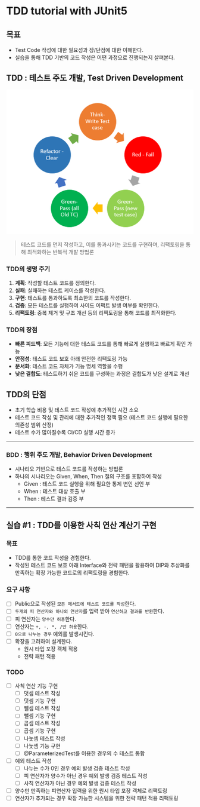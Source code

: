 TDD tutorial with JUnit5
===

## 목표

- Test Code 작성에 대한 필요성과 장/단점에 대한 이해한다.
- 실습을 통해 TDD 기반의 코드 작성은 어떤 과정으로 진행되는지 살펴본다.

## TDD : 테스트 주도 개발, Test Driven Development

![img.png](docs/img.png)

> 테스트 코드를 먼저 작성하고, 이를 통과시키는 코드를 구현하며, 리팩토링을 통해 최적화하는 반복적 개발 방법론

### TDD의 생명 주기

1. **계획**: 작성할 테스트 코드를 정의한다.
2. **실패**: 실패하는 테스트 케이스를 작성한다.
3. **구현**: 테스트를 통과하도록 최소한의 코드를 작성한다.
4. **검증**: 모든 테스트를 실행하여 사이드 이팩트 발생 여부를 확인한다.
5. **리팩토링**: 중복 제거 및 구조 개선 등의 리팩토링을 통해 코드를 최적화한다.

### TDD의 장점

- **빠른 피드백**: 모든 기능에 대한 테스트 코드를 통해 빠르게 실행하고 빠르게 확인 가능
- **안정성**: 테스트 코드 보호 아래 안전한 리팩토링 가능
- **문서화**: 테스트 코드 자체가 기능 명세 역할을 수행
- **낮은 결합도**: 테스트하기 쉬운 코드를 구성하는 과정은 결합도가 낮은 설계로 개선

## TDD의 단점

- 초기 학습 비용 및 테스트 코드 작성에 추가적인 시간 소요
- 테스트 코드 작성 및 관리에 대한 추가적인 정책 필요 (테스트 코드 실행에 필요한 의존성 범위 산정)
- 테스트 수가 많아질수록 CI/CD 실행 시간 증가

---

### BDD : 행위 주도 개발, Behavior Driven Development

- 시나리오 기반으로 테스트 코드를 작성하는 방법론
- 하나의 시나리오는 Given, When, Then 절의 구조를 포함하여 작성
    - Given : 테스트 코드 실행을 위해 필요한 통제 변인 선언 부
    - When : 테스트 대상 호출 부
    - Then : 테스트 결과 검증 부

---

## 실습 #1 : TDD를 이용한 사칙 연산 계산기 구현

### 목표

- TDD를 통한 코드 작성을 경험한다.
- 작성된 테스트 코드 보호 아래 Interface와 전략 패턴을 활용하여 DIP와 추상화를 만족하는 확장 가능한 코드로의 리팩토링을 경험한다.

### 요구 사항

- [ ] Public으로 작성된 `모든 메서드에 테스트 코드를 작성`한다.
- [ ] `두개의 피 연산자와 하나의 연산자`를 입력 받아 `연산하고 결과를 반환`한다.
- [ ] 피 연산자는 `양수만 허용`한다.
- [ ] 연산자는 `+, -, *, /만 허용`한다.
- [ ] `0으로 나누는 경우` 예외를 발생시킨다.
- [ ] 확장을 고려하여 설계한다.
    - 원시 타입 포장 객체 적용
    - 전략 패턴 적용

### TODO

- [ ] 사칙 연산 기능 구현
    - [ ] 덧셈 테스트 작성
    - [ ] 덧셈 기능 구현
    - [ ] 뺄셈 테스트 작성
    - [ ] 뺄셈 기능 구현
    - [ ] 곱셈 테스트 작성
    - [ ] 곱셈 기능 구현
    - [ ] 나눗셈 테스트 작성
    - [ ] 나눗셈 기능 구현
    - [ ] @ParameterizedTest를 이용한 경우의 수 테스트 통합
- [ ] 예외 테스트 작성
    - [ ] 나누는 수가 0인 경우 예외 발생 검증 테스트 작성
    - [ ] 피 연산자가 양수가 아닌 경우 예외 발생 검증 테스트 작성
    - [ ] 사칙 연산자가 아닌 경우 예외 발생 검증 테스트 작성
- [ ] 양수만 만족하는 피연산자 입력을 위한 원시 타입 포장 객체로 리팩토링
- [ ] 연산자가 추가되는 경우 확장 가능한 시스템을 위한 전략 패턴 적용 리팩토링
